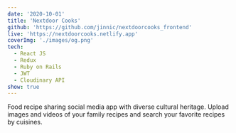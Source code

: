 ```yaml
---
date: '2020-10-01'
title: 'Nextdoor Cooks'
github: 'https://github.com/jinnic/nextdoorcooks_frontend'
live: 'https://nextdoorcooks.netlify.app'
coverImg: './images/og.png'
tech:
  - React JS
  - Redux
  - Ruby on Rails
  - JWT
  - Cloudinary API
show: true
---
```


Food recipe sharing social media app with diverse cultural heritage. Upload images and videos of your family recipes and search your favorite recipes by cuisines.
